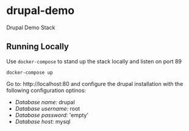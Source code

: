 # drupal-demo
Drupal Demo Stack

## Running Locally

Use `docker-compose` to stand up the stack locally and listen on port 89

```
docker-compose up
```

Go to: http://localhost:80 and configure the drupal installation with the following configuration optinos:

- *Database name:* drupal
- *Database username:* root
- *Database password:* 'empty'
- *Database host:* mysql

